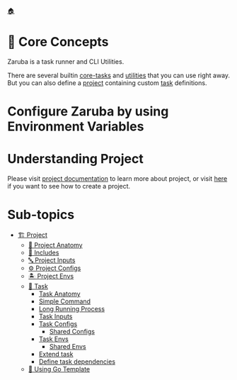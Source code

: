 <!--startTocHeader-->
[🏠](../README.md)
# 🧠 Core Concepts
<!--endTocHeader-->

Zaruba is a task runner and CLI Utilities.

There are several builtin [core-tasks](../core-tasks/README.md) and [utilities](../utilities/README.md) that you can use right away. But you can also define a [project](./project/README.md) containing custom [task](./project/task/README.md) definitions.


# Configure Zaruba by using Environment Variables
# Understanding Project

Please visit [project documentation](./project/README.md) to learn more about project, or visit [here](../use-cases/create-a-project.md) if you want to see how to create a project.

<!--startTocSubTopic-->
# Sub-topics
* [🏗️ Project](project/README.md)
  * [🧬 Project Anatomy](project/project-anatomy.md)
  * [🧳 Includes](project/includes.md)
  * [🔤 Project Inputs](project/project-inputs.md)
  * [⚙️ Project Configs](project/project-configs.md)
  * [🏝️ Project Envs](project/project-envs.md)
  * [🔨 Task](project/task/README.md)
    * [Task Anatomy](project/task/task-anatomy.md)
    * [Simple Command](project/task/simple-command.md)
    * [Long Running Process](project/task/long-running-process.md)
    * [Task Inputs](project/task/task-inputs.md)
    * [Task Configs](project/task/task-configs/README.md)
      * [Shared Configs](project/task/task-configs/shared-configs.md)
    * [Task Envs](project/task/task-envs/README.md)
      * [Shared Envs](project/task/task-envs/shared-envs.md)
    * [Extend task](project/task/extend-task.md)
    * [Define task dependencies](project/task/define-task-dependencies.md)
  * [🐹 Using Go Template](project/using-go-template.md)
<!--endTocSubTopic-->